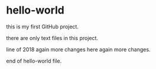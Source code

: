 # hello-world

this is my first GitHub project.

there are only text files in this project.

line of 2018
again more changes here again more changes.

end of hello-world file.
